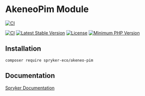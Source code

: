 # AkeneoPim Module

[![CI](https://github.com/spryker-eco/akeneo-pim/actions/workflows/ci.yml/badge.svg)](https://github.com/spryker-eco/akeneo-pim/actions/workflows/ci.yml)

[![CI](https://scrutinizer-ci.com/g/spryker-eco/akeneo-pim/badges/build.png?b=master)](https://scrutinizer-ci.com/g/spryker-eco/akeneo-pim/build-status/master)
[![Latest Stable Version](https://poser.pugx.org/spryker-eco/akeneo-pim/v/stable.svg)](https://packagist.org/packages/spryker-eco/akeneo-pim)
[![License](https://img.shields.io/github/license/spryker-eco/akeneo-pim.svg?b=master)](https://github.com/spryker-eco/akeneo-pim)
[![Minimum PHP Version](https://img.shields.io/badge/php-%3E%3D%208.1-8892BF.svg)](https://php.net/)

## Installation

```
composer require spryker-eco/akeneo-pim
```

## Documentation

[Spryker Documentation](https://docs.spryker.com)
